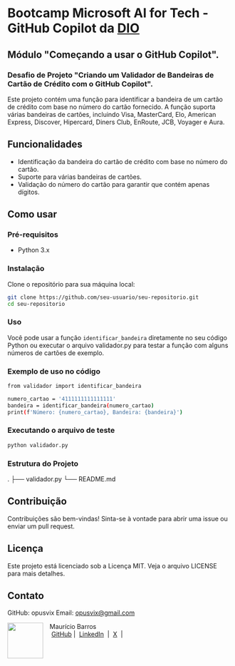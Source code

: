 # Bootcamp Microsoft AI for Tech - GitHub Copilot da [DIO](https://dio.me)

## Módulo "Começando a usar o GitHub Copilot".

### Desafio de Projeto "Criando um Validador de Bandeiras de Cartão de Crédito com o GitHub Copilot".

Este projeto contém uma função para identificar a bandeira de um cartão de crédito com base no número do cartão fornecido. 
A função suporta várias bandeiras de cartões, incluindo Visa, MasterCard, Elo, American Express, Discover, Hipercard, Diners Club, EnRoute, JCB, Voyager e Aura.

## Funcionalidades

- Identificação da bandeira do cartão de crédito com base no número do cartão.
- Suporte para várias bandeiras de cartões.
- Validação do número do cartão para garantir que contém apenas dígitos.

## Como usar

### Pré-requisitos

- Python 3.x

### Instalação

Clone o repositório para sua máquina local:

```sh
git clone https://github.com/seu-usuario/seu-repositorio.git
cd seu-repositorio
```

### Uso
Você pode usar a função `identificar_bandeira` diretamente no seu código Python ou executar o arquivo validador.py para testar a função com alguns números de cartões de exemplo.

### Exemplo de uso no código

```sh
from validador import identificar_bandeira

numero_cartao = '4111111111111111'
bandeira = identificar_bandeira(numero_cartao)
print(f'Número: {numero_cartao}, Bandeira: {bandeira}')
```
### Executando o arquivo de teste

```sh
python validador.py
```
### Estrutura do Projeto
.
├── validador.py
└── README.md

## Contribuição
Contribuições são bem-vindas! Sinta-se à vontade para abrir uma issue ou enviar um pull request.

## Licença
Este projeto está licenciado sob a Licença MIT. Veja o arquivo LICENSE para mais detalhes.

## Contato
GitHub: opusvix
Email: opusvix@gmail.com

<p>
    <img 
      align=left 
      margin=10 
      width=80 
      src="https://avatars.githubusercontent.com/u/58704060?s=400&u=c58b05997dcd842e95dd0f5c45ab04c2054df583&v=4"
    />
    <p>&nbsp&nbsp&nbspMaurício Barros<br>
    &nbsp&nbsp&nbsp
    <a href="https://github.com/opusvix">
    GitHub</a>&nbsp;|&nbsp;
    <a href="https://www.linkedin.com/in/mauriciodasilvabarros/">LinkedIn</a>
    &nbsp;|&nbsp;
    <a href="https://x.com/opusvix">
    X</a>
&nbsp;|&nbsp;</p>
</p>
<br/><br/>
<p>

